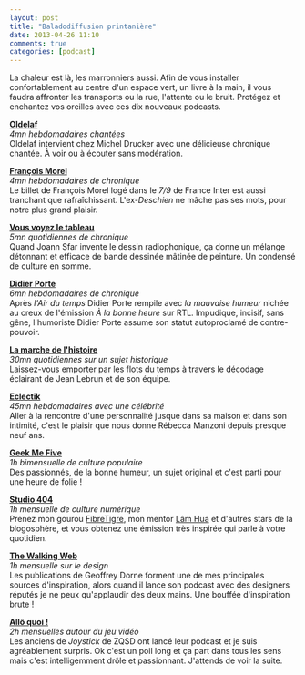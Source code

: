 ```yaml
---
layout: post
title: "Baladodiffusion printanière"
date: 2013-04-26 11:10
comments: true
categories: [podcast]
---
```

La chaleur est là, les marronniers aussi.
Afin de vous installer confortablement au centre d'un espace vert, un livre à la main, il vous faudra affronter les transports ou la rue, l'attente ou le bruit.
Protégez et enchantez vos oreilles avec ces dix nouveaux podcasts.
<!--more-->
__[Oldelaf](http://www.europe1.fr/MediaCenter/Emissions/Oldelaf/)__  
_4mn hebdomadaires chantées_  
Oldelaf intervient chez Michel Drucker avec une délicieuse chronique chantée. À voir ou à écouter sans modération.

__[François Morel](http://www.franceinter.fr/emission-le-billet-de-francois-morel)__  
_4mn hebdomadaires de chronique_  
Le billet de François Morel logé dans le _7/9_ de France Inter est aussi tranchant que rafraîchissant. L'ex-_Deschien_ ne mâche pas ses mots, pour notre plus grand plaisir.

__[Vous voyez le tableau](http://www.franceinter.fr/emission-vous-voyez-le-tableau)__  
_5mn quotidiennes de chronique_  
Quand Joann Sfar invente le dessin radiophonique, ça donne un mélange détonnant et efficace de bande dessinée mâtinée de peinture. Un condensé de culture en somme.

__[Didier Porte](http://www.rtl.fr/podcast/a-la-bonne-heure-didier-porte.xml)__  
_6mn hebdomadaires de chronique_  
Après _l'Air du temps_ Didier Porte rempile avec _la mauvaise humeur_ nichée au creux de l'émission _À&nbsp;la&nbsp;bonne&nbsp;heure_ sur RTL. Impudique, incisif, sans gêne, l'humoriste Didier Porte assume son statut autoproclamé de contre-pouvoir.

__[La marche de l'histoire](http://www.franceinter.fr/emission-la-marche-de-l-histoire)__  
_30mn quotidiennes sur un sujet historique_  
Laissez-vous emporter par les flots du temps à travers le décodage éclairant de Jean Lebrun et de son équipe. 

__[Eclectik](http://www.franceinter.fr/emission-eclectik)__  
_45mn hebdomadaires avec une célébrité_  
Aller à la rencontre d'une personnalité jusque dans sa maison et dans son intimité, c'est le plaisir que nous donne Rébecca Manzoni depuis presque neuf ans.

__[Geek Me Five](http://www.radiocampusparis.org/geekmefive/)__  
_1h bimensuelle de culture populaire_  
Des passionnés, de la bonne humeur, un sujet original et c'est parti pour une heure de folie&nbsp;!

__[Studio 404](http://studio404.skyrock.com/)__  
_1h mensuelle de culture numérique_  
Prenez mon gourou [FibreTigre](/bonjour-cest-fibretigre), mon mentor [Lâm Hua](/un-mec-qui-tient-un-blog-de-fille) et d'autres stars de la blogosphère, et vous obtenez une émission très inspirée qui parle à votre quotidien.

__[The Walking Web](http://www.thewalkingweb.fr/)__  
_1h mensuelle sur le design_  
Les publications de Geoffrey Dorne forment une de mes principales sources d'inspiration, alors quand il lance son podcast avec des designers réputés je ne peux qu'applaudir des deux mains. Une bouffée d'inspiration brute&nbsp;!

__[Allô quoi&nbsp;!](http://zqsd.fr/category/podcast/)__  
_2h mensuelles autour du jeu vidéo_  
Les anciens de _Joystick_ de ZQSD ont lancé leur podcast et je suis agréablement surpris. Ok c'est un poil long et ça part dans tous les sens mais c'est intelligemment drôle et passionnant. J'attends de voir la suite.